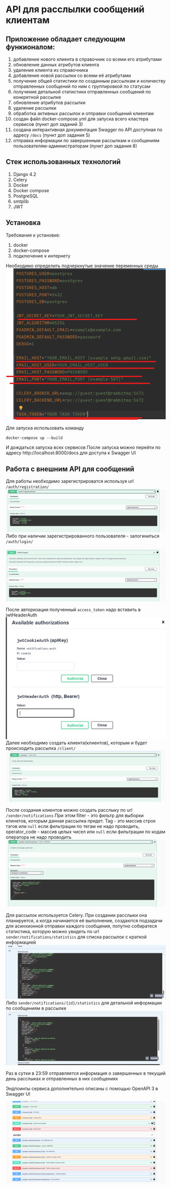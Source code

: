 # API для расслылки сообщений клиентам

## Приложение обладает следующим функионалом:
1. добавление нового клиента в справочник со всеми его атрибутами
2. обновление данных атрибутов клиента
3. удаление клиента из справочника
4. добавление новой рассылки со всеми её атрибутами
5. получение общей статистики по созданным рассылкам и количеству отправленных сообщений по ним с группировкой по статусам
6. получение детальной статистики отправленных сообщений по конкретной рассылке
7. обновление атрибутов рассылки
8. удаление рассылки
9. обработка активных рассылок и отправки сообщений клиентам
10. создан файл docker-compose.yml для запуска всего кластера сервисов (пункт доп заданий 3)
11. создана интерактивная документация Swagger по API доступная по адресу `/docs` (пункт доп задания 5)
12. отправка информации по завершенным рассылкам и сообщениям пользователям-администраторам (пункт доп задания 8)

## Стек использованных технологий
1. Django 4.2
2. Celery 
3. Docker
4. Docker compose
5. PostgreSQL
6. smtplib
7. JWT

## Установка 
Требования к установке:
1. docker
2. docker-compose
3. подключение к интернету

Необходимо определить подчеркнутые значение переменных среды 
![img_8.png](img_8.png)

Для запуска использовать команду 
```shell
docker-compose up --build
```
И дождаться запуска всех сервисов
После запуска можно перейти по адресу http://localhost:8000/docs для доступа к Swagger UI

## Работа с внешним API для сообщений

Для работы необходимо зарегистрироватся используя url `/auth/registration/`
![img.png](img.png)
Либо при наличии зарегистрированного пользователя - залогиниться `/auth/login/`

![img_1.png](img_1.png)

После авторизации полученный `access_token` надо вставить в jwtHeaderAuth
![img_4.png](img_4.png)
Далее необходимо создать клиента(клиентов), которым и будет происходить рассылка `/client/`
![img_2.png](img_2.png)

После создания клиентов можно создать расслыку по url `/sender/notifications`
При этом filter - это фильтр для выборки клинетов, которым данная рассылка придет. Tag - это массив строк 
тэгов или `null` если фильтрации по тегам не надо проводить, operator_code - массив целых чисел или `null` если фильтрации по кодам оператора не надо проводить
![img_3.png](img_3.png)

Для рассылок используется Celery. При создании расслыки она планируется, а когда начинается её выполнение, 
создаются подзадачи для асинхионной отправки каждого сообщения, попутно собиратеся статистика, которую можно 
увидеть по url `sender/notifications/statistics` для списка рассылок с краткой информацией 
![img_5.png](img_5.png)
Либо `sender/notifications/{id}/statistics` для детальной информации по сообщениям в рассылке
![img_6.png](img_6.png)

Раз в сутки в 23:59 отправляется информация о завершенных в текущий день расслыках и отправленных в них сообщениях

Эндпоинты сервиса дополнительно описаны с помощью OpenAPI 3 в  Swagger UI

![img_7.png](img_7.png)
